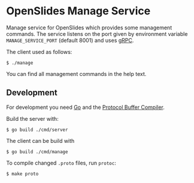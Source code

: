 # OpenSlides Manage Service

Manage service for OpenSlides which provides some management commands. The
service listens on the port given by environment variable `MANAGE_SERVICE_PORT`
(default 8001) and uses [gRPC](https://grpc.io/).

The client used as follows:

    $ ./manage

You can find all management commands in the help text.

## Development

For development you need [Go](https://golang.org/) and the [Protocol Buffer
Compiler](https://grpc.io/docs/protoc-installation/).

Build the server with:

    $ go build ./cmd/server

The client can be build with

    $ go build ./cmd/manage

To compile changed `.proto` files, run `protoc`:

    $ make proto
